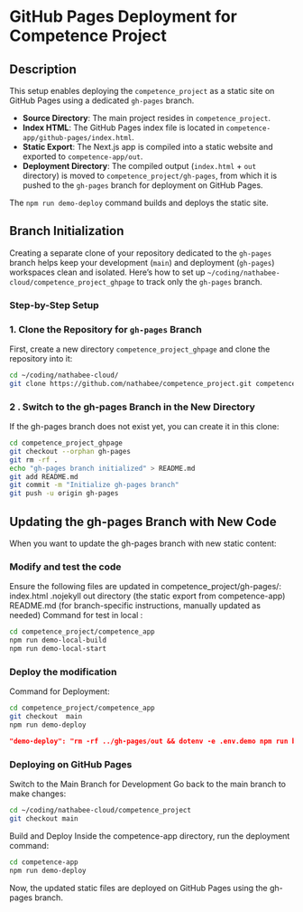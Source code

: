 # GitHub Pages Deployment for Competence Project

## Description

This setup enables deploying the `competence_project` as a static site on GitHub Pages using a dedicated `gh-pages` branch.

- **Source Directory**: The main project resides in `competence_project`.
- **Index HTML**: The GitHub Pages index file is located in `competence-app/github-pages/index.html`.
- **Static Export**: The Next.js app is compiled into a static website and exported to `competence-app/out`.
- **Deployment Directory**: The compiled output (`index.html` + `out` directory) is moved to `competence_project/gh-pages`, from which it is pushed to the `gh-pages` branch for deployment on GitHub Pages.

The `npm run demo-deploy` command builds and deploys the static site.
 

## Branch Initialization

Creating a separate clone of your repository dedicated to the `gh-pages` branch helps keep your development (`main`) and deployment (`gh-pages`) workspaces clean and isolated. Here’s how to set up `~/coding/nathabee-cloud/competence_project_ghpage` to track only the `gh-pages` branch.

### Step-by-Step Setup

### 1. **Clone the Repository for `gh-pages` Branch**  
First, create a new directory `competence_project_ghpage` and clone the repository into it:
```bash
cd ~/coding/nathabee-cloud/
git clone https://github.com/nathabee/competence_project.git competence_project_ghpage

```

### 2 . Switch to the gh-pages Branch in the New Directory
If the gh-pages branch does not exist yet, you can create it in this clone:

```bash 
cd competence_project_ghpage
git checkout --orphan gh-pages
git rm -rf .
echo "gh-pages branch initialized" > README.md
git add README.md
git commit -m "Initialize gh-pages branch"
git push -u origin gh-pages

```

## Updating the gh-pages Branch with New Code
When you want to update the gh-pages branch with new static content:

### Modify and test the code
Ensure the following files are updated in competence_project/gh-pages/:
index.html
.nojekyll
out directory (the static export from competence-app)
README.md (for branch-specific instructions, manually updated as needed)
Command for test in local :

```bash 
cd competence_project/competence_app 
npm run demo-local-build
npm run demo-local-start
```

### Deploy the modification
Command for Deployment:

```bash 
cd competence_project/competence_app
git checkout  main
npm run demo-deploy

```

```json 
"demo-deploy": "rm -rf ../gh-pages/out && dotenv -e .env.demo npm run build && mv out ../gh-pages/out && touch ../gh-pages/out/.nojekyll && touch ../gh-pages/.nojekyll && gh-pages -d ../gh-pages/ -t true",

```

### Deploying on GitHub Pages
Switch to the Main Branch for Development
Go back to the main branch to make changes:


```bash 
cd ~/coding/nathabee-cloud/competence_project
git checkout main

```
Build and Deploy
Inside the competence-app directory, run the deployment command:



```bash 
cd competence-app
npm run demo-deploy

```
Now, the updated static files are deployed on GitHub Pages using the gh-pages branch.
 



